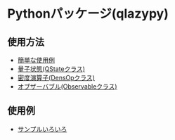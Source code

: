 Pythonパッケージ(qlazypy)
=========================

## 使用方法

- [簡単な使用例](usage/basic.md)
- [量子状態(QStateクラス)](usage/qstate.md)
- [密度演算子(DensOpクラス)](usage/densop.md)
- [オブザーバブル(Observableクラス)](usage/observable.md)

## 使用例

- [サンプルいろいろ](../../example/py/)

